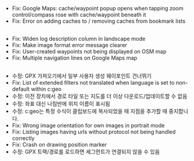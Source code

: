 ##
- Fix: Google Maps: cache/waypoint popup opens when tapping zoom control/compass rose with cache/waypoint beneath it
- Fix: Error on adding caches to / removing caches from bookmark lists

##
- Fix: Widen log description column in landscape mode
- Fix: Make image format error message clearer
- Fix: User-created waypoints not being displayed on OSM map
- Fix: Multiple navigation lines on Google Maps map

##
- 수정: GPX 가져오기에서 일부 사용자 생성 웨이포인트 건너뛰기
- Fix: List of extended filters not translated when language is set to non-default within c:geo
- 수정: 이전 장치에서 경로 타일 또는 지도를 더 이상 다운로드/업데이트할 수 없음
- 수정: 좌표 대신 나침반에 위치 이름이 표시됨
- 수정: c:geo는 특정 수식이 클립보드에 복사되었을 때 지점을 추가할 때 중지합니다.
- Fix: Wrong image orientation for own images in portrait mode
- Fix: Listing images having urls without protocol not being handled correctly
- Fix: Crash on drawing position marker
- 수정: GPX 트랙/경로를 로드하면 세그먼트가 연결되지 않을 수 있음
